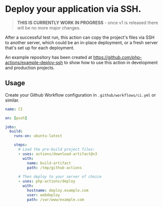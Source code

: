 Deploy your application via SSH.
================================

> **THIS IS CURRENTLY WORK IN PROGRESS** - once v1 is released there will be no more major changes.

After a successful test run, this action can copy the project's files via SSH to another server, which could be an in-place deployment, or a fresh server that's set up for each deployment.

An example repository has been created at https://github.com/php-actions/example-deploy-ssh to show how to use this action in development and production projects.

Usage
-----

Create your Github Workflow configuration in `.github/workflows/ci.yml` or similar.

```yml
name: CI

on: [push]

jobs:
  build:
    runs-on: ubuntu-latest

    steps:
      # Load the pre-build project files:
      - uses: actions/download-artifact@v3
        with:
          name: build-artifact
          path: /tmp/github-actions
    
      # Then deploy to your server of choice
      - uses: php-actions/deploy
        with:
          hostname: deploy.example.com
          user: webdeploy
          path: /var/www/example.com
```
